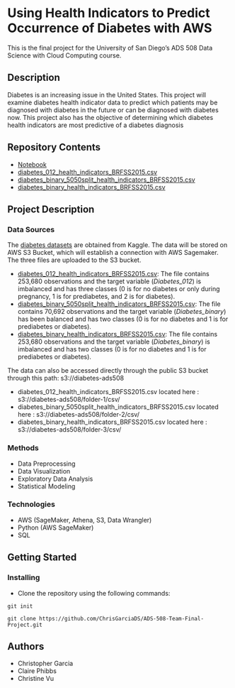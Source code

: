 # Using Health Indicators to Predict Occurrence of Diabetes with AWS
This is the final project for the University of San Diego’s ADS 508 Data Science with Cloud Computing course.

## Description
Diabetes is an increasing issue in the United States. This project will examine diabetes health indicator data to predict which patients may be diagnosed with diabetes in the future or can be diagnosed with diabetes now. This project also has the objective of determining which diabetes health indicators are most predictive of a diabetes diagnosis

## Repository Contents
* [Notebook](https://github.com/ChrisGarciaDS/ADS-508-Team-Final-Project/blob/main/analysisNotebook.ipynb)
* [diabetes_012_health_indicators_BRFSS2015.csv](https://github.com/ChrisGarciaDS/ADS-508-Team-Final-Project/blob/main/data/diabetes_012_health_indicators_BRFSS2015.csv)
* [diabetes_binary_5050split_health_indicators_BRFSS2015.csv](https://github.com/ChrisGarciaDS/ADS-508-Team-Final-Project/blob/main/data/diabetes_binary_5050split_health_indicators_BRFSS2015.csv)
* [diabetes_binary_health_indicators_BRFSS2015.csv](https://github.com/ChrisGarciaDS/ADS-508-Team-Final-Project/blob/main/data/diabetes_binary_health_indicators_BRFSS2015.csv)

## Project Description
### Data Sources
The [diabetes datasets](https://www.kaggle.com/datasets/alexteboul/diabetes-health-indicators-dataset) are obtained from Kaggle. The data will be stored on AWS S3 Bucket, which will establish a connection with AWS Sagemaker. The three files are uploaded to the S3 bucket.
* [diabetes_012_health_indicators_BRFSS2015.csv](https://github.com/ChrisGarciaDS/ADS-508-Team-Final-Project/blob/main/data/diabetes_012_health_indicators_BRFSS2015.csv): The file contains 253,680 observations and the target variable (*Diabetes_012*) is imbalanced and has three classes (0 is for no diabetes or only during pregnancy, 1 is for prediabetes, and 2 is for diabetes).
* [diabetes_binary_5050split_health_indicators_BRFSS2015.csv](https://github.com/ChrisGarciaDS/ADS-508-Team-Final-Project/blob/main/data/diabetes_binary_5050split_health_indicators_BRFSS2015.csv): The file contains 70,692 observations and the target variable (*Diabetes_binary*) has been balanced and has two classes (0 is for no diabetes and 1 is for prediabetes or diabetes).
* [diabetes_binary_health_indicators_BRFSS2015.csv](https://github.com/ChrisGarciaDS/ADS-508-Team-Final-Project/blob/main/data/diabetes_binary_health_indicators_BRFSS2015.csv): The file contains 253,680 observations and the target variable (*Diabetes_binary*) is imbalanced and has two classes (0 is for no diabetes and 1 is for prediabetes or diabetes).

The data can also be accessed directly through the public S3 bucket through this path: s3://diabetes-ads508
* diabetes_012_health_indicators_BRFSS2015.csv located here : s3://diabetes-ads508/folder-1/csv/
* diabetes_binary_5050split_health_indicators_BRFSS2015.csv located here : s3://diabetes-ads508/folder-2/csv/
* diabetes_binary_health_indicators_BRFSS2015.csv located here : s3://diabetes-ads508/folder-3/csv/




### Methods
* Data Preprocessing
* Data Visualization
* Exploratory Data Analysis
* Statistical Modeling

### Technologies
* AWS (SageMaker, Athena, S3, Data Wrangler)
* Python (AWS SageMaker)
* SQL

## Getting Started
### Installing
* Clone the repository using the following commands:
```
git init
```
```
git clone https://github.com/ChrisGarciaDS/ADS-508-Team-Final-Project.git
```

## Authors
* Christopher Garcia
* Claire Phibbs
* Christine Vu
